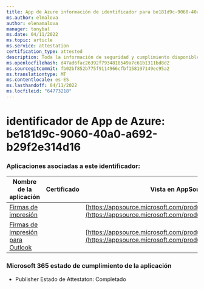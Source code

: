 ```yaml
---
title: App de Azure información de identificador para be181d9c-9060-40a0-a692-b29f2e314d16
ms.author: elmalova
author: elenamalova
manager: tonybal
ms.date: 04/11/2022
ms.topic: article
ms.service: attestation
certification_type: attested
description: Toda la información de seguridad y cumplimiento disponible para be181d9c-9060-40a0-a692-b29f2e314d16.
ms.openlocfilehash: d47ad6fac26392f7934818549a7c61b1311bd8d2
ms.sourcegitcommit: fb02bf852b775f9114966cfbf158197149ec95a2
ms.translationtype: MT
ms.contentlocale: es-ES
ms.lasthandoff: 04/11/2022
ms.locfileid: "64773218"
---
```

# <a name="azure-app-id-be181d9c-9060-40a0-a692-b29f2e314d16"></a>identificador de App de Azure: be181d9c-9060-40a0-a692-b29f2e314d16


### <a name="apps-associated-with-this-id"></a>Aplicaciones asociadas a este identificador:
| **Nombre de la aplicación** | **Certificado** | **Vista en AppSource** |
|--------------|---------------|-----------------------|
| [Firmas de impresión](../forward/WA200003216.md) |  | [https://appsource.microsoft.com/product/office/WA200003216](https://appsource.microsoft.com/product/office/WA200003216) |
| [Firmas de impresión para Outlook](../forward/WA200003199.md) |  | [https://appsource.microsoft.com/product/office/WA200003199](https://appsource.microsoft.com/product/office/WA200003199) |

### <a name="microsoft-365-app-compliance-status"></a>Microsoft 365 estado de cumplimiento de la aplicación
- Publisher Estado de Attestaton: Completado

